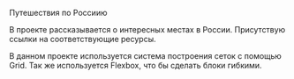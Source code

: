  Путешествия по Россиию

 В проекте рассказывается о интересных местах в России. Присутствую ссылки на соответствующие ресурсы.

 В данном проекте используется система построения сеток с помощью Grid. Так же используется Flexbox, что бы сделать блоки гибкими. 